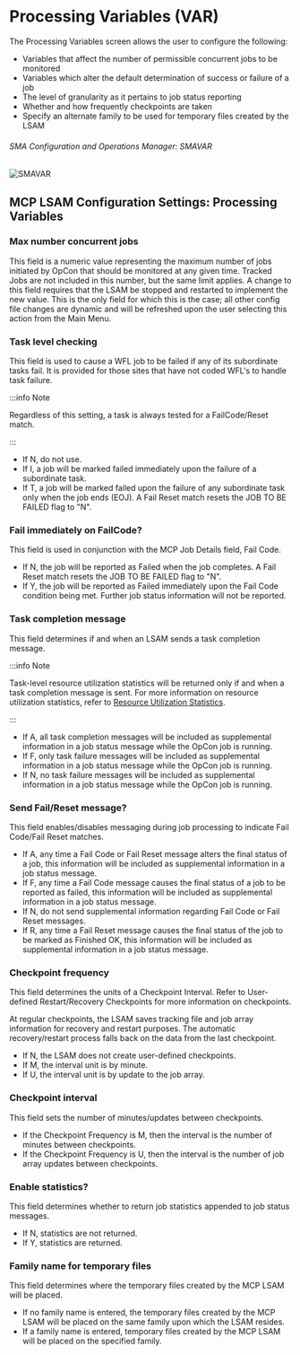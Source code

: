 # Processing Variables (VAR)

The Processing Variables screen allows the user to configure the following:

* Variables that affect the number of permissible concurrent jobs to be monitored
* Variables which alter the default determination of success or failure of a job
* The level of granularity as it pertains to job status reporting
* Whether and how frequently checkpoints are taken
* Specify an alternate family to be used for temporary files created by the LSAM

###### SMA Configuration and Operations Manager: SMAVAR

![SMAVAR](/img/smavar.png)

## MCP LSAM Configuration Settings: Processing Variables

### Max number concurrent jobs

This field is a numeric value representing the maximum number of jobs initiated by OpCon that should be monitored at any given time. Tracked Jobs are not included in this number, but the same limit applies. A change to this field requires that the LSAM be stopped and restarted to implement the new value. This is the only field for which this is the case; all other config file changes are dynamic and will be refreshed upon the user selecting this action from the Main Menu.

### Task level checking

This field is used to cause a WFL job to be failed if any of its subordinate tasks fail. It is provided for those sites that have not coded WFL's to handle task failure.

:::info Note
 
Regardless of this setting, a task is always tested for a FailCode/Reset match.

:::

* If N, do not use.
* If I, a job will be marked failed immediately upon the failure of a subordinate task.
* If T, a job will be marked failed upon the failure of any subordinate task only when the job ends (EOJ). A Fail Reset match resets the JOB TO BE FAILED flag to "N".

### Fail immediately on FailCode?

This field is used in conjunction with the MCP Job Details field, Fail Code.

* If N, the job will be reported as Failed when the job completes. A Fail Reset match resets the JOB TO BE FAILED flag to "N".
* If Y, the job will be reported as Failed immediately upon the Fail Code condition being met. Further job status information will not be reported.

### Task completion message

This field determines if and when an LSAM sends a task completion message.

:::info Note 

Task-level resource utilization statistics will be returned only if and when a task completion message is sent. For more information on resource utilization statistics, refer to [Resource Utilization Statistics](/additional-features/lsam-features/resource-utilization-statistics).

:::

* If A, all task completion messages will be included as supplemental information in a job status message while the OpCon job is running.
* If F, only task failure messages will be included as supplemental information in a job status message while the OpCon job is running.
* If N, no task failure messages will be included as supplemental information in a job status message while the OpCon job is running.

### Send Fail/Reset message?

This field enables/disables messaging during job processing to indicate Fail Code/Fail Reset matches.

* If A, any time a Fail Code or Fail Reset message alters the final status of a job, this information will be included as supplemental information in a job status message.
* If F, any time a Fail Code message causes the final status of a job to be reported as failed, this information will be included as supplemental information in a job status message.
* If N, do not send supplemental information regarding Fail Code or Fail Reset messages.
* If R, any time a Fail Reset message causes the final status of the job to be marked as Finished OK, this information will be included as supplemental information in a job status message.

### Checkpoint frequency

This field determines the units of a Checkpoint Interval. Refer to User-defined Restart/Recovery Checkpoints for more information on checkpoints.

At regular checkpoints, the LSAM saves tracking file and job array information for recovery and restart purposes. The automatic recovery/restart process falls back on the data from the last checkpoint.

* If N, the LSAM does not create user-defined checkpoints.
* If M, the interval unit is by minute.
* If U, the interval unit is by update to the job array.

### Checkpoint interval

This field sets the number of minutes/updates between checkpoints.

* If the Checkpoint Frequency is M, then the interval is the number of minutes between checkpoints.
* If the Checkpoint Frequency is U, then the interval is the number of job array updates between checkpoints.

### Enable statistics?

This field determines whether to return job statistics appended to job status messages.

* If N, statistics are not returned.
* If Y, statistics are returned.

### Family name for temporary files	

This field determines where the temporary files created by the MCP LSAM will be placed.

* If no family name is entered, the temporary files created by the MCP LSAM will be placed on the same family upon which the LSAM resides.
* If a family name is entered, temporary files created by the MCP LSAM will be placed on the specified family.